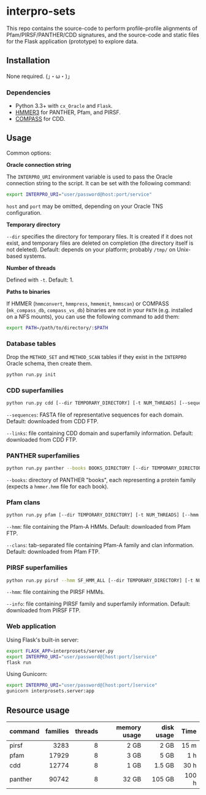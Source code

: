 # interpro-sets

This repo contains the source-code to perform profile-profile alignments of Pfam/PIRSF/PANTHER/CDD signatures, and the source-code and static files for the Flask application (prototype) to explore data.

## Installation

None required. (」・ω・)」

### Dependencies

* Python 3.3+ with `cx_Oracle` and `Flask`.
* [HMMER3](http://hmmer.org/) for PANTHER, Pfam, and PIRSF.
* [COMPASS](http://prodata.swmed.edu/download/pub/compass/) for CDD.

## Usage

Common options:

**Oracle connection string**

The `INTERPRO_URI` environment variable is used to pass the Oracle connection string to the script. It can be set with the following command:

```bash
export INTERPRO_URI="user/password@host:port/service"
```

`host` and `port` may be omitted, depending on your Oracle TNS configuration.

**Temporary directory**

`--dir` specifies the directory for temporary files. It is created if it does not exist, and temporary files are deleted on completion (the directory itself is not deleted). Default: depends on your platform; probably `/tmp/` on Unix-based systems.

**Number of threads**

Defined with `-t`. Default: 1.

**Paths to binaries**

If HMMER (`hmmconvert`, `hmmpress`, `hmmemit`, `hmmscan`) or COMPASS (`mk_compass_db`, `compass_vs_db`) binaries are not in your `PATH` (e.g. installed on a NFS mounts), you can use the following command to add them:

```bash
export PATH=/path/to/directory/:$PATH
```

### Database tables

Drop the `METHOD_SET` and `METHOD_SCAN` tables if they exist in the `INTERPRO` Oracle schema, then create them.

```bash
python run.py init
```

### CDD superfamilies

```bash
python run.py cdd [--dir TEMPORARY_DIRECTORY] [-t NUM_THREADS] [--sequences CDDMASTER] [--links FAMILY_SUPERFAMILY_LINKS]
```

`--sequences`: FASTA file of representative sequences for each domain. Default: downloaded from CDD FTP.

`--links`: file containing CDD domain and superfamily information. Default: downloaded from CDD FTP.

### PANTHER superfamilies

```bash
python run.py panther --books BOOKS_DIRECTORY [--dir TEMPORARY_DIRECTORY] [-t NUM_THREADS]
```

`--books`: directory of PANTHER "books", each representing a protein family (expects a `hmmer.hmm` file for each book).

### Pfam clans

```bash
python run.py pfam [--dir TEMPORARY_DIRECTORY] [-t NUM_THREADS] [--hmm PFAM-A] [--clans PFAM_CLANS]
```

`--hmm`: file containing the Pfam-A HMMs. Default: downloaded from Pfam FTP.

`--clans`: tab-separated file containing Pfam-A family and clan information. Default: downloaded from Pfam FTP.

### PIRSF superfamilies

```bash
python run.py pirsf --hmm SF_HMM_ALL [--dir TEMPORARY_DIRECTORY] [-t NUM_THREADS] [--info PIRSFINFO]
```

`--hmm`: file containing the PIRSF HMMs.

`--info`: file containing PIRSF family and superfamily information. Default: downloaded from PIRSF FTP.

### Web application

Using Flask's built-in server:

```bash
export FLASK_APP=interprosets/server.py
export INTERPRO_URI="user/password@[host:port/]service"
flask run
```

Using Gunicorn:

```bash
export INTERPRO_URI="user/password@[host:port/]service"
gunicorn interprosets.server:app
```

## Resource usage

| command   | families | threads     | memory usage | disk usage | Time     |
|-----------|---------:|------------:|-------------:|-----------:|---------:|
| pirsf     |     3283 |           8 |         2 GB |       2 GB |     15 m |
| pfam      |    17929 |           8 |         3 GB |       5 GB |      1 h |
| cdd       |    12774 |           8 |         1 GB |     1.5 GB |     30 h |
| panther   |    90742 |           8 |        32 GB |     105 GB |    100 h |
